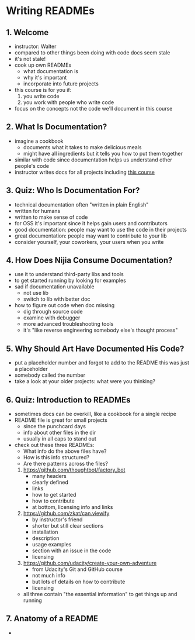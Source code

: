 # Writing READMEs

## 1. Welcome
- instructor: Walter
- compared to other things been doing with code docs seem stale
- it's not stale!
- cook up own READMEs
	- what documentation is
	- why it's important
	- incorporate into future projects
- this course is for you if:
	1. you write code
	2. you work with people who write code
- focus on the concepts not the code we'll document in this course

## 2. What Is Documentation?
- imagine a cookbook
	- documents what it takes to make delicious meals
	- might have all ingredients but it tells you how to put them together
- similar with code since documentation helps us understand other people's code
- instructor writes docs for all projects including [this course](https://github.com/udacity/ud777-writing-readmes)

## 3. Quiz: Who Is Documentation For?
- technical documentation often "written in plain English"
- written for humans
- written to make sense of code
- for OSS it's important since it helps gain users and contributors
- good documentation: people may want to use the code in their projects
- great documentation: people may want to contribute to your lib
- consider yourself, your coworkers, your users when you write

## 4. How Does Nijia Consume Documentation?
- use it to understand third-party libs and tools
- to get started running by looking for examples
- sad if documentation unavailable
	- not use lib
	- switch to lib with better doc
- how to figure out code when doc missing
	- dig through source code
	- examine with debugger
	- more advanced troubleshooting tools
	- it's "like reverse engineering somebody else's thought process"

## 5. Why Should Art Have Documented His Code?
- put a placeholder number and forgot to add to the README this was just a placeholder
- somebody called the number
- take a look at your older projects: what were you thinking?

## 6. Quiz: Introduction to READMEs
- sometimes docs can be overkill, like a cookbook for a single recipe
- README file is great for small projects
	- since the punchcard days
	- info about other files in the dir
	- usually in all caps to stand out
- check out these three READMEs:
	- What info do the above files have?
	- How is this info structured?
	- Are there patterns across the files?
	1. https://github.com/thoughtbot/factory_bot
		- many headers
		- clearly defined
		- links
		- how to get started
		- how to contribute
		- at bottom, licensing info and links
	2. https://github.com/zkat/can.viewify
		- by instructor's friend
		- shorter but still clear sections
		- installation
		- description
		- usage examples
		- section with an issue in the code
		- licensing
	3. https://github.com/udacity/create-your-own-adventure
		- from Udacity's Git and GitHub course
		- not much info
		- but lots of details on how to contribute
		- licensing
	- all three contain "the essential information" to get things up and running

## 7. Anatomy of a README
- 
